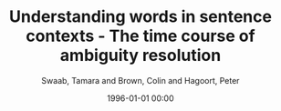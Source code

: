 ---
layout: post
title: Understanding words in sentence contexts - The time course of ambiguity resolution

date: 1996-01-01 00:00
author: Swaab, Tamara and Brown, Colin and Hagoort, Peter
tags: ["erps","lexical ambiguities","meaning frequency","n400","sentence context"]
journal: Brain and Language

link: https://doi.org/10.1016/S0093-934X(02)00547-3

year: 2003
---